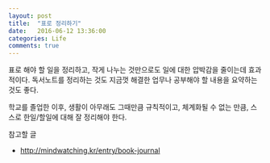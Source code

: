 ```yaml
---
layout: post
title:  "표로 정리하기"
date:   2016-06-12 13:36:00
categories: Life
comments: true
---
```


표로 해야 할 일을 정리하고, 작게 나누는 것만으로도 일에 대한 압박감을 줄이는데 효과적이다.
독서노트를 정리하는 것도 지금껏 해결한 업무나 공부해야 할 내용을 요약하는 것도 좋다.

학교를 졸업한 이후, 생활이 아무래도 그때만큼 규칙적이고, 체계화될 수 없는 만큼, 스스로 한일/할일에 대해 잘 정리해야 한다. 

참고할 글
- http://mindwatching.kr/entry/book-journal
